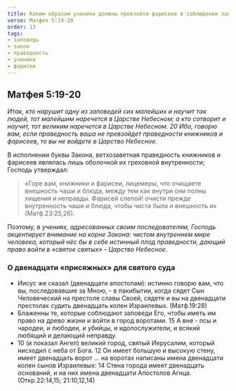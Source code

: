 ```yaml
---
title: Каким образом ученики должны превзойти фарисеев в соблюдении закона?
verse: Матфея 5:19-20
order: 13
tags: 
- заповедь
- закон
- праведность
- ученики
- фарисеи
---
```


## Матфея 5:19-20

*Итак, кто нарушит одну из заповедей сих малейших и научит так людей, тот малейшим наречется в Царстве Небесном; а кто сотворит и научит, тот великим наречется в Царстве Небесном. 20 Ибо, говорю вам, если праведность ваша не превзойдет праведности книжников и фарисеев, то вы не войдете в Царство Небесное.*

В исполнении буквы Закона, ветхозаветная праведность книжников и фарисеев являлась лишь оболочкой их греховной внутренности; Господь утверждал: 

> «Горе вам, книжники и фарисеи, лицемеры, что очищаете внешность чаши и блюда, между тем как внутри они полны хищения и неправды. Фарисей слепой! очисти прежде внутренность чаши и блюда, чтобы чиста была и внешность их (Матф.23:25,26). 

Поэтому, *в учениях, адресованных своим последователям, Господь акцентирует внимание на корне Закона:  чистом внутреннем мире человека, который нёс бы в себе истинный плод праведности, дающий право войти в «святое святых» - Царство Небесное*.  

### О двенадцати  «присяжных» для святого суда

- Иисус же сказал (двенадцати апостолам): истинно говорю вам, что вы, последовавшие за Мною, - в пакибытии, когда сядет Сын Человеческий на престоле славы Своей, сядете и вы на двенадцати престолах судить двенадцать колен Израилевых.  (Матф.19:28)
- Блаженны те, которые соблюдают заповеди Его, чтобы иметь им право на древо жизни и войти в город воротами. 15 А вне - псы и чародеи, и любодеи, и убийцы, и идолослужители, и всякий любящий и делающий неправду. 
- 10 (и показал Ангел) великий город, святый Иерусалим, который нисходил с неба от Бога. 12 Он имеет большую и высокую стену, имеет двенадцать ворот … на воротах написаны имена двенадцати колен сынов Израилевых: 14 Стена города имеет двенадцать оснований, и на них имена двенадцати Апостолов Агнца. (Откр.22:14,15; 21:10,12,14)